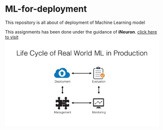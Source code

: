 # ML-for-deployment
This repository is all about of deployment of Machine Learning model

This assignments has been done under the guidance of <b>iNeuron</b>. [click here to visit](https://ineuron.ai/)
![alt text](https://github.com/MachineLearnWithRosh/ML-for-deployment/blob/master/Images/ineuron.png)

